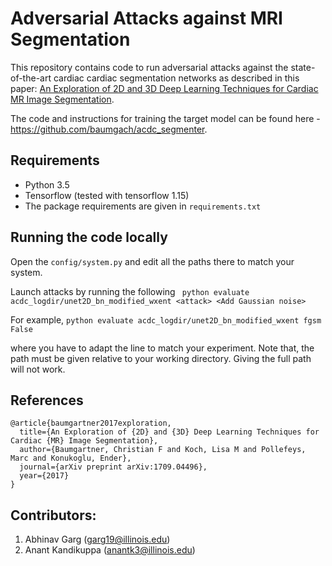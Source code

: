 # Adversarial Attacks against MRI Segmentation

This repository contains code to run adversarial attacks against the state-of-the-art cardiac cardiac segmentation networks as described in this paper: [An Exploration of 2D and 3D Deep Learning Techniques for Cardiac MR Image Segmentation](https://arxiv.org/abs/1709.04496). 

The code and instructions for training the target model can be found here - https://github.com/baumgach/acdc_segmenter.

## Requirements 

- Python 3.5 
- Tensorflow (tested with tensorflow 1.15)
- The package requirements are given in `requirements.txt`

## Running the code locally

Open the `config/system.py` and edit all the paths there to match your system.

Launch attacks by running the following
``` python evaluate acdc_logdir/unet2D_bn_modified_wxent <attack> <Add Gaussian noise>```

For example, ```python evaluate acdc_logdir/unet2D_bn_modified_wxent fgsm False```

where you have to adapt the line to match your experiment. Note that, the path must be given relative to your
working directory. Giving the full path will not work.

## References

```
@article{baumgartner2017exploration,
  title={An Exploration of {2D} and {3D} Deep Learning Techniques for Cardiac {MR} Image Segmentation},
  author={Baumgartner, Christian F and Koch, Lisa M and Pollefeys, Marc and Konukoglu, Ender},
  journal={arXiv preprint arXiv:1709.04496},
  year={2017}
}
```
## Contributors:
1. Abhinav Garg (garg19@illinois.edu)
2. Anant Kandikuppa (anantk3@illinois.edu)

